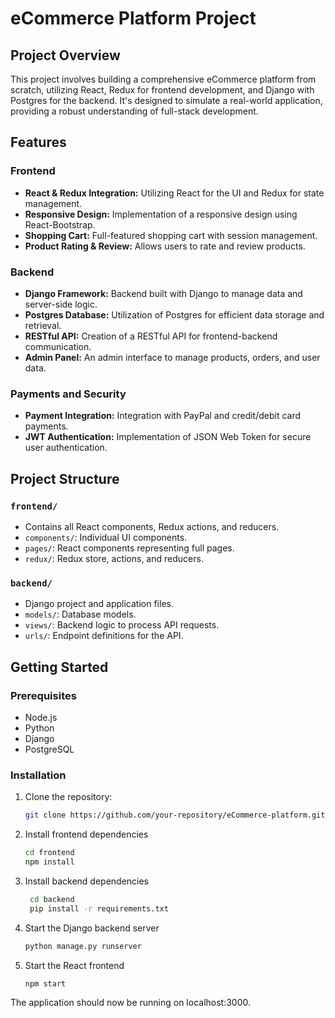 # eCommerce Platform Project

## Project Overview
This project involves building a comprehensive eCommerce platform from scratch, utilizing React, Redux for frontend development, and Django with Postgres for the backend. It's designed to simulate a real-world application, providing a robust understanding of full-stack development.

## Features

### Frontend
- **React & Redux Integration:** Utilizing React for the UI and Redux for state management.
- **Responsive Design:** Implementation of a responsive design using React-Bootstrap.
- **Shopping Cart:** Full-featured shopping cart with session management.
- **Product Rating & Review:** Allows users to rate and review products.

### Backend
- **Django Framework:** Backend built with Django to manage data and server-side logic.
- **Postgres Database:** Utilization of Postgres for efficient data storage and retrieval.
- **RESTful API:** Creation of a RESTful API for frontend-backend communication.
- **Admin Panel:** An admin interface to manage products, orders, and user data.

### Payments and Security
- **Payment Integration:** Integration with PayPal and credit/debit card payments.
- **JWT Authentication:** Implementation of JSON Web Token for secure user authentication.

## Project Structure

### `frontend/`
- Contains all React components, Redux actions, and reducers.
- `components/`: Individual UI components.
- `pages/`: React components representing full pages.
- `redux/`: Redux store, actions, and reducers.

### `backend/`
- Django project and application files.
- `models/`: Database models.
- `views/`: Backend logic to process API requests.
- `urls/`: Endpoint definitions for the API.

## Getting Started

### Prerequisites
- Node.js
- Python
- Django
- PostgreSQL

### Installation
1. Clone the repository:
   ```bash
   git clone https://github.com/your-repository/eCommerce-platform.git
2. Install frontend dependencies
   ```bash
   cd frontend
   npm install
3. Install backend dependencies
   ```bash
    cd backend
    pip install -r requirements.txt
4. Start the Django backend server
   ```bash
   python manage.py runserver
5. Start the React frontend
    ```bash
    npm start

The application should now be running on localhost:3000.